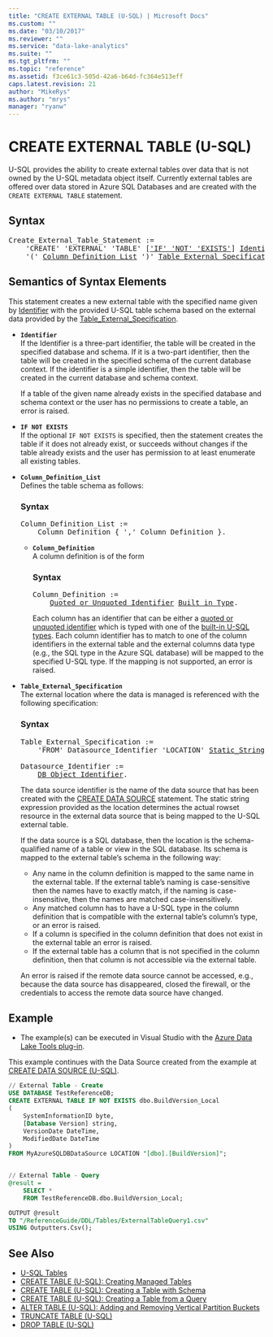 ```yaml
---
title: "CREATE EXTERNAL TABLE (U-SQL) | Microsoft Docs"
ms.custom: ""
ms.date: "03/10/2017"
ms.reviewer: ""
ms.service: "data-lake-analytics"
ms.suite: ""
ms.tgt_pltfrm: ""
ms.topic: "reference"
ms.assetid: f3ce61c3-505d-42a6-b64d-fc364e513eff
caps.latest.revision: 21
author: "MikeRys"
ms.author: "mrys"
manager: "ryanw"
---
```


# CREATE EXTERNAL TABLE (U-SQL)
U-SQL provides the ability to create external tables over data that is not owned by the U-SQL metadata object itself. Currently external tables are offered over data stored in Azure SQL Databases and are created with the `CREATE EXTERNAL TABLE` statement.  
  
## Syntax
<pre>
Create_External_Table_Statement := 
    'CREATE' 'EXTERNAL' 'TABLE' [<a href="#INE">'IF' 'NOT' 'EXISTS'</a>] <a href="#ident">Identifier</a>   
    '(' <a href="#col_def">Column_Definition_List</a> ')' <a href="#table_external_spec">Table_External_Specification</a>.
</pre>
  
## Semantics of Syntax Elements  
This statement creates a new external table with the specified name given by [Identifier](#ident) with the provided U-SQL table schema based on the external data provided by the [Table_External_Specification](#table_external_spec).   
  
- <a name="ident"></a>**`Identifier`**    
  If the Identifier is a three-part identifier, the table will be created in the specified database and schema. If it is a two-part identifier, then the table will be created in the specified schema of the current database context. If the identifier is a simple identifier, then the table will be created in the current database and schema context.   

  If a table of the given name already exists in the specified database and schema context or the user has no permissions to create a table, an error is raised.   
  
- <a name="INE"></a>**`IF NOT EXISTS`**    
If the optional `IF NOT EXISTS` is specified, then the statement creates the table if it does not already exist, or succeeds without changes if the table already exists and the user has permission to at least enumerate all existing tables.  
      
- <a name="col_def"></a>**`Column_Definition_List`**   
  Defines the table schema as follows:  
  ### Syntax
  <pre>
  Column_Definition_List := 
      Column_Definition { ',' Column_Definition }.
  </pre>
    
  - **`Column_Definition`**  
    A column definition is of the form  
    ### Syntax
    <pre>
    Column_Definition := 
        <a href="u-sql-identifiers.md">Quoted_or_Unquoted_Identifier</a> <a href="built-in-u-sql-types.md">Built_in_Type</a>.
    </pre>
 
    Each column has an identifier that can be either a [quoted or unquoted identifier](u-sql-identifiers.md) which is typed with one of the [built-in U-SQL types](built-in-u-sql-types.md). Each column identifier has to match to one of the column identifiers in the external table and the external columns data type (e.g., the SQL type in the Azure SQL database) will be mapped to the specified U-SQL type. If the mapping is not supported, an error is raised.  

- <a name="table_external_spec"></a>**`Table_External_Specification`**  
  The external location where the data is managed is referenced with the following specification:

  ### Syntax
  <pre>
  Table_External_Specification := 
      'FROM' Datasource_Identifier 'LOCATION' <a href="expressions-u-sql.md">Static_String_Expression</a>.<br /> 
  Datasource_Identifier := 
      <a href="u-sql-identifiers.md">DB_Object_Identifier</a>.
  </pre>
 
  The data source identifier is the name of the data source that has been created with the [CREATE DATA SOURCE](create-data-source-u-sql.md) statement. The static string expression provided as the location determines the actual rowset resource in the external data source that is being mapped to the U-SQL external table.  
  
  If the data source is a SQL database, then the location is the schema-qualified name of a table or view in the SQL database. Its schema is mapped to the external table’s schema in the following way:   
  - Any name in the column definition is mapped to the same name in the external table. If the external table’s naming is case-sensitive then the names have to exactly match, if the naming is case-insensitive, then the names are matched case-insensitively.   
  - Any matched column has to have a U-SQL type in the column definition that is compatible with the external table’s column’s type, or an error is raised.  
  - If a column is specified in the column definition that does not exist in the external table an error is raised.  
  - If the external table has a column that is not specified in the column definition, then that column is not accessible via the external table.  
  
  An error is raised if the remote data source cannot be accessed, e.g., because the data source has disappeared, closed the firewall, or the credentials to access the remote data source have changed.  
  
## Example
- The example(s) can be executed in Visual Studio with the [Azure Data Lake Tools plug-in](https://www.microsoft.com/download/details.aspx?id=49504).  

This example continues with the Data Source created from the example at [CREATE DATA SOURCE (U-SQL)](create-data-source-u-sql.md).
```sql
// External Table - Create
USE DATABASE TestReferenceDB;
CREATE EXTERNAL TABLE IF NOT EXISTS dbo.BuildVersion_Local
(
    SystemInformationID byte,
    [Database Version] string,
    VersionDate DateTime,
    ModifiedDate DateTime
)
FROM MyAzureSQLDBDataSource LOCATION "[dbo].[BuildVersion]";


// External Table - Query
@result =
    SELECT *
    FROM TestReferenceDB.dbo.BuildVersion_Local;

OUTPUT @result
TO "/ReferenceGuide/DDL/Tables/ExternalTableQuery1.csv"
USING Outputters.Csv();
```
  
## See Also
* [U-SQL Tables](u-sql-tables.md)  
* [CREATE TABLE (U-SQL): Creating Managed Tables](create-table-u-sql-creating-managed-tables.md) 
* [CREATE TABLE (U-SQL): Creating a Table with Schema](create-table-u-sql-creating-a-table-with-schema.md) 
* [CREATE TABLE (U-SQL): Creating a Table from a Query](create-table-u-sql-creating-a-table-from-a-query.md)  
* [ALTER TABLE (U-SQL): Adding and Removing Vertical Partition Buckets](alter-table-u-sql-adding-and-removing-vertical-partition-buckets.md)  
* [TRUNCATE TABLE (U-SQL)](truncate-table-u-sql.md)  
* [DROP TABLE (U-SQL)](drop-table-u-sql.md)    
